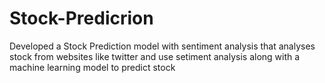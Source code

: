 # Stock-Predicrion
Developed a Stock Prediction model with sentiment analysis that analyses stock from websites like twitter and use setiment analysis along with a machine learning model to predict stock
